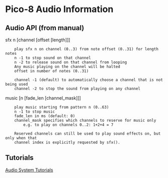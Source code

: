 # Pico-8 Audio Information

## Audio API (from manual)

sfx n [channel [offset [length]]]

		play sfx n on channel (0..3) from note offset (0..31) for length notes
		n -1 to stop sound on that channel
		n -2 to release sound on that channel from looping
		Any music playing on the channel will be halted
		offset in number of notes (0..31)
		
		channel -1 (default) to automatically choose a channel that is not being used
		channel -2 to stop the sound from playing on any channel
	
		
music [n [fade_len [channel_mask]]]

		play music starting from pattern n (0..63)
		n -1 to stop music
		fade_len in ms (default: 0)
		channel_mask specifies which channels to reserve for music only
			e.g. to play on channels 0..2: 1+2+4 = 7
		
		Reserved channels can still be used to play sound effects on, but only when that
		channel index is explicitly requested by sfx().

## Tutorials
[Audio System Tutorials](https://www.youtube.com/playlist?list=PLjZAika8vyZkyOjoCp0EbHeIFZ8MLlhvg)
